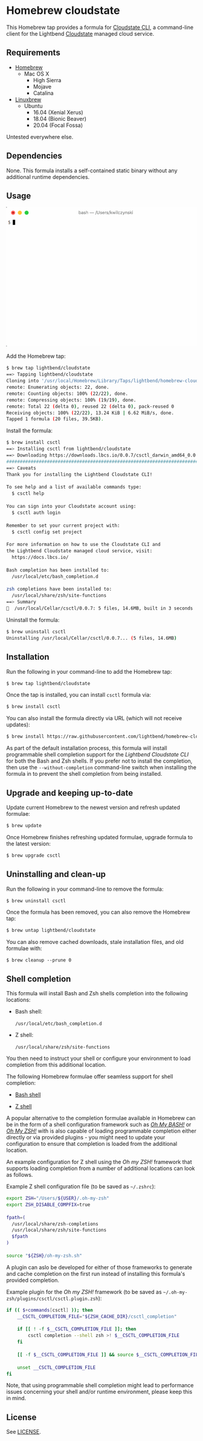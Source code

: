 # Homebrew cloudstate

This Homebrew tap provides a formula for [Cloudstate CLI][0], a command-line client for the Lightbend [Cloudstate][1] managed cloud service.

## Requirements

* [Homebrew][2]
    * Mac OS X
        * High Sierra
        * Mojave
        * Catalina
* [Linuxbrew][3]
    * Ubuntu
        * 16.04 (Xenial Xerus)
        * 18.04 (Bionic Beaver)
        * 20.04 (Focal Fossa)

Untested everywhere else.

## Dependencies

None. This formula installs a self-contained static binary without any additional runtime dependencies.

## Usage

![Formula usage](usage.gif?raw=true "Formula usage")

Add the Homebrew tap:

```sh
$ brew tap lightbend/cloudstate
==> Tapping lightbend/cloudstate
Cloning into '/usr/local/Homebrew/Library/Taps/lightbend/homebrew-cloudstate'...
remote: Enumerating objects: 22, done.
remote: Counting objects: 100% (22/22), done.
remote: Compressing objects: 100% (19/19), done.
remote: Total 22 (delta 0), reused 22 (delta 0), pack-reused 0
Receiving objects: 100% (22/22), 13.24 KiB | 6.62 MiB/s, done.
Tapped 1 formula (20 files, 39.5KB).
```

Install the formula:

```sh
$ brew install csctl
==> Installing csctl from lightbend/cloudstate
==> Downloading https://downloads.lbcs.io/0.0.7/csctl_darwin_amd64_0.0.7.tar.gz
######################################################################## 100.0%
==> Caveats
Thank you for installing the Lightbend Cloudstate CLI!

To see help and a list of available commands type:
  $ csctl help

You can sign into your Cloudstate account using:
  $ csctl auth login

Remember to set your current project with:
  $ csctl config set project

For more information on how to use the Cloudstate CLI and
the Lightbend Cloudstate managed cloud service, visit:
  https://docs.lbcs.io/

Bash completion has been installed to:
  /usr/local/etc/bash_completion.d

zsh completions have been installed to:
  /usr/local/share/zsh/site-functions
==> Summary
🍺  /usr/local/Cellar/csctl/0.0.7: 5 files, 14.6MB, built in 3 seconds
```

Uninstall the formula:

```sh
$ brew uninstall csctl
Uninstalling /usr/local/Cellar/csctl/0.0.7... (5 files, 14.6MB)
```

## Installation

Run the following in your command-line to add the Homebrew tap:

```sh
$ brew tap lightbend/cloudstate
```

Once the tap is installed, you can install `csctl` formula via:

```sh
$ brew install csctl
```

You can also install the formula directly via URL (which will not receive updates):

```sh
$ brew install https://raw.githubusercontent.com/lightbend/homebrew-cloudstate/master/Formula/csctl.rb
```

As part of the default installation process, this formula will install programmable shell completion support for the _Lightbend Cloudstate CLI_ for both the Bash and Zsh shells. If you prefer not to install the completion, then use the `--without-completion` command-line switch when installing the formula in to prevent the shell completion from being installed.

## Upgrade and keeping up-to-date

Update current Homebrew to the newest version and refresh updated formulae:

```sh
$ brew update
```

Once Homebrew finishes refreshing updated formulae, upgrade formula to the latest version:

```sh
$ brew upgrade csctl
```

## Uninstalling and clean-up

Run the following in your command-line to remove the formula:

```sh
$ brew uninstall csctl
```

Once the formula has been removed, you can also remove the Homebrew tap:

```sh
$ brew untap lightbend/cloudstate
```

You can also remove cached downloads, stale installation files, and old formulae with:

```
$ brew cleanup --prune 0
```

## Shell completion

This formula will install Bash and Zsh shells completion into the following locations:

- Bash shell:  

  `/usr/local/etc/bash_completion.d`

- Z shell:  

  `/usr/local/share/zsh/site-functions`

You then need to instruct your shell or configure your environment to load completion from this additional location.

The following Homebrew formulae offer seamless support for shell completion:

- [Bash shell][4]

- [Z shell][5]

A popular alternative to the completion formulae available in Homebrew can be in the form of a shell configuration framework such as _[Oh My BASH!][6]_ or _[Oh My ZSH!][7]_ with is also capable of loading programmable completion either directly or via provided plugins - you might need to update your configuration to ensure that completion is loaded from the additional location.

An example configuration for Z shell using the _Oh my ZSH!_ framework that supports loading completion from a number of additional locations can look as follows.

Example Z shell configuration file (to be saved as `~/.zshrc`):

```zsh
export ZSH="/Users/${USER}/.oh-my-zsh"
export ZSH_DISABLE_COMPFIX=true

fpath=(
  /usr/local/share/zsh-completions
  /usr/local/share/zsh/site-functions
  $fpath
)

source "${ZSH}/oh-my-zsh.sh"
```

A plugin can aslo be developed for either of those frameworks to generate and cache completion on the first run instead of installing this formula's provided completion.

Example plugin for the _Oh my ZSH!_ framework (to be saved as `~/.oh-my-zsh/plugins/csctl/csctl.plugin.zsh`):

```zsh
if (( $+commands[csctl] )); then
    __CSCTL_COMPLETION_FILE="${ZSH_CACHE_DIR}/csctl_completion"

    if [[ ! -f $__CSCTL_COMPLETION_FILE ]]; then
        csctl completion --shell zsh >! $__CSCTL_COMPLETION_FILE
    fi

    [[ -f $__CSCTL_COMPLETION_FILE ]] && source $__CSCTL_COMPLETION_FILE

    unset __CSCTL_COMPLETION_FILE
fi
```

Note, that using programmable shell completion might lead to performance issues concerning your shell and/or runtime environment, please keep this in mind.

## License

See [LICENSE](LICENSE).

[0]: https://docs.lbcs.io/cli/cli.html
[1]: https://cloudstate.io
[2]: https://brew.sh
[3]: https://linuxbrew.sh
[4]: https://formulae.brew.sh/formula/bash-completion@2
[5]: https://formulae.brew.sh/formula/zsh-completions
[6]: https://github.com/ohmybash/oh-my-bash
[7]: https://github.com/ohmyzsh/ohmyzsh
